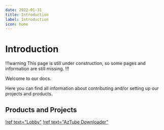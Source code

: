 ```yaml
---
date: 2022-01-31
title: Introduction
label: Introduction
icon: home
---
```


# Introduction

!!!warning
This page is still under construction, so some pages and information are still missing.
!!!

Welcome to our docs.

Here you can find all information about contributing and/or setting up our projects and products. 


## Products and Projects

[!ref text="Lobby"](lobby/introduction.md)
[!ref text="AzTube Downloader"](aztube/introduction.md)